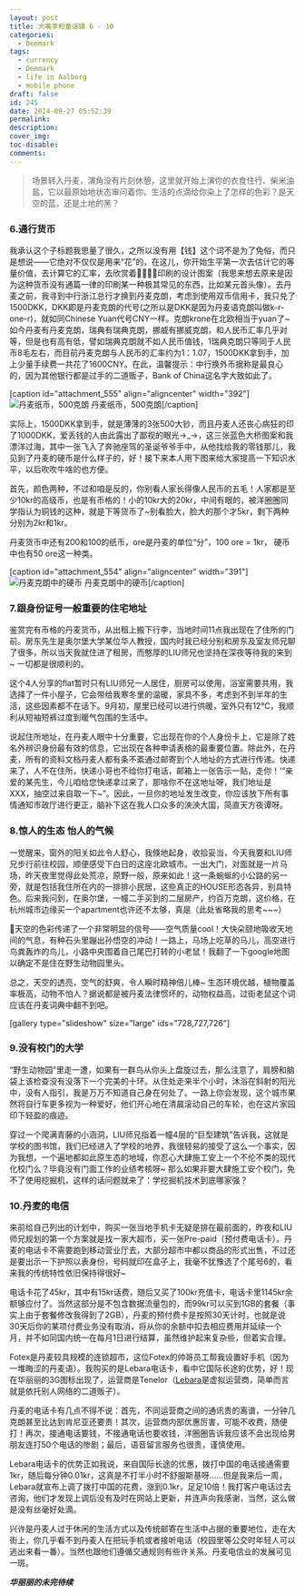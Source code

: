 ```yaml
---
layout: post
title: 大嘴李和童话镇 6 - 10
categories:
  - Denmark
tags:
  - currency
  - Denmark
  - life in Aalborg
  - mobile phone
draft: false
id: 245
date: 2014-09-27 05:52:39
permalink:
description:
cover_img:
toc-disable:
comments:
---
```


> 场景转入丹麦，演角没有片刻休憩，这里就开始上演你的衣食住行、柴米油盐，它以最原始地状态审问着你，生活的点滴给你染上了怎样的色彩？是天空的蓝，还是土地的黑？

### 6.通行货币

我承认这个子标题我思量了很久，之所以没有用【钱】这个词不是为了免俗，而只是想说——它绝对不仅仅是用来“花”的，在这儿，你开始生平第一次去估计它的等量价值，去计算它的汇率，去欣赏着印刷的设计图案（我思来想去原来是因为这种货币没有通篇一律的印刷某一种极其常见的东西，比如某元首头像）。去丹麦之前，我寻到中行浙江总行才换到丹麦克朗，考虑到使用双币信用卡，我只兑了1500DKK，DKK即是丹麦克朗的代号(之所以是DKK是因为丹麦语克朗叫做k-r-one-r)，就如同Chinese Yuan代号CNY一样。克朗krone在北欧相当于yuan了~如今丹麦有丹麦克朗，瑞典有瑞典克朗，挪威有挪威克朗，和人民币汇率几乎对等，但是也有高有低，譬如瑞典克朗就不如人民币值钱，1瑞典克朗只等同于人民币8毛左右，而目前丹麦克朗与人民币的汇率约为1：1.07，1500DKK拿到手，加上少量手续费一共花了1600CNY。在此，温馨提示：中行换外币据称是最良心的，因为其他银行都是过手的二道贩子，Bank of China这名字大致如此了。

[caption id="attachment_555" align="aligncenter" width="392"]![丹麦纸币，500克朗](http://blog.longaspire.com/wp-content/uploads/2015/12/11030518046a9a6699b289d053.jpg) 丹麦纸币，500克朗[/caption]

实际上，1500DKK拿到手，就是薄薄的3张500大钞，而且丹麦人还丧心病狂的印了1000DKK，爱丢钱的人由此露出了鄙视的眼光→_→，这三张蓝色大桥图案和我漂洋过海，其中一张飞入了奔驰座驾的圣诞爷爷手中，从他找给我的零钱那儿，我见到了丹麦的硬币是什么样子的，好！接下来本人用下图来给大家提高一下知识水平，以后吹吹牛啥的也方便。

首先，颜色两种，不过和咱是反的，你别看人家长得像人民币的五毛！人家都是至少10kr的高级币，也是有币格的！小的10kr大的20kr，中间有眼的，被洋圈圈同学指认为铜钱的这种，就是下等货币了~别看脸大，脸大的那个才5kr，剩下两种分别为2kr和1kr。

丹麦货币中还有200和100的纸币，ore是丹麦的单位“分”，100 ore = 1kr， 硬币中也有50 ore这一种类。

[caption id="attachment_554" align="aligncenter" width="391"]![丹麦克朗中的硬币](http://blog.longaspire.com/wp-content/uploads/2015/12/1401591038163p18palb20gsis3sb144db1315kg3-1024x1024.jpg) 丹麦克朗中的硬币[/caption]

### 7.跟身份证号一般重要的住宅地址

鉴赏完有币格的丹麦货币，从出租上搬下行李，当地时间11点我出现在了住所的门前。房东先生是奥尔堡大学某位华人教授，国内时我已经分别和房东及室友师兄聊了很多，所以当天我就住进了租房，而憨厚的LIU师兄也坚持在深夜等待我的来到~ 一切都是很顺利的。

这个4人分享的flat暂时只有LIU师兄一人居住，厨房可以使用，浴室需要共用，我选择了一件小屋子，它会带给我寒冬里的温暖，家具不多，考虑到不到半年的生活，这些因素都不在话下。9月初，屋里已经可以进行供暖，室外只有12°C，我顺利从短袖短裤过度到暖气包围的生活中。

说起住所地址，在丹麦人眼中十分重要，它出现在你的个人身份卡上，它是除了姓名外辨识身份最有效的信息，它出现在各种申请表格的最重要位置。除此外，在丹麦，所有的资料文档丹麦人都有条不紊通过邮寄到个人地址的方式进行传递。快递来了，人不在住所，快递小哥也不给你打电话，邮箱上一张告示一贴，走你！‘“亲爱的某先生，今儿咱给您快递拿过来了，那啥你不在这地址呀，我们地址是XXX，抽空过来自取一下~”。因此，一旦你的地址发生改变，你应该放下所有事情通知市政厅进行更正，脑补下这在我人口众多的泱泱大国，简直天方夜谭呀。

### 8.惊人的生态 怡人的气候

一觉醒来，窗外的阳关如此令人舒心，我倏地起身，收拾妥当，今天我要和LIU师兄步行前往校园，顺便感受下白日的这座北欧城市。一出大门，对面就是一片马场，昨天夜里觉得此处荒凉，原野一般，原来如此！这一条蜿蜒的小公路的另一旁，就是包括我住所在内的一排排小民居，这些真正的HOUSE形态各异，别具特色。后来我问到，在奥尔堡，一幢二手买到的二层房产，约百万克朗，这价格，在杭州城市边缘买一个apartment也许还不太够，真是（此处省略我的思考~~~）

天空的色彩传递了一个非常明显的信号——空气质量cool！大快朵颐地吸收天地间的气息，有种石头里蹦出孙悟空的冲动！一路上，马场上吃草的马儿，高空进行鸟粪轰炸的鸟儿，小路中央围着自己尾巴打转的小老鼠！我翻了一下google地图以确定不是住在野生动物园里头。

总之，天空的透亮，空气的舒爽，令人瞬时精神倍儿棒~ 生态环境优越，植物覆盖率极高，动物不怕人？据说都是被丹麦法律惯坏的，动物权益高，过街老鼠这个词应该在丹麦词典中翻不到吧。

[gallery type="slideshow" size="large" ids="728,727,726"]

### 9.没有校门的大学

“野生动物园”里走一遭，如果有一群鸟从你头上盘旋过去，那么注意了，肩膀和脑袋上该检查没有没落下一个完美的十环。从住处走来半个小时，沐浴在斜射的阳光中，没有人指引，我是万万不知道自己身在何处了。一路上你会发现，这个城市果然将自行车更多视为一种爱好，他们开心地在清晨滚动自己的车轮，也在这片家园印下轻盈的痕迹。

穿过一个爬满青藤的小涵洞，LIU师兄指着一幢4层的“巨型建筑”告诉我，这就是学校的图书馆，我们已经进入了学校的地界，我很轻易的接受了这么一个事实，因为我想，一个遍地都如此原生态的地域，你忍心大肆施工安上一个不伦不类的现代化校门么？毕竟没有门面工作的业绩考核呀~ 那么如果非要大肆施工安个校门，免不了使用挖掘机，这样的话问题就来了：学挖掘机技术到底哪家强？

### 10.丹麦的电信

来前给自己列出的计划中，购买一张当地手机卡无疑是排在最前面的，昨夜和LIU师兄规划的第一个方案就是找一家大超市，买一张Pre-paid（预付费电话卡）。丹麦的电话卡不需要跑到移动营业厅去，大部分超市中都以商品的形式出售，不过还是要出示一下护照以表身份，号码就印在盒子上，我毫不犹豫选了个尾号6的，看来我的传统特性依旧保持得很好~

电话卡花了45kr，其中有15kr话费，随后又买了100kr充值卡，电话卡里1145kr余额够应付了。当然这部分是不包含数据流量包的，而99kr可以买到1GB的套餐（事实上由于套餐修改我得到了2GB），丹麦的预付费卡是按照30天计时，也就是说30天后你的某项付费业务没有取消，将从你的余额中扣去相应费用并延续一个月，并不如同国内统一在每月1日进行结算，虽然维护起来复杂些，但着实合理。

Fotex是丹麦较具规模的连锁超市，这位Fotex的帅哥员工帮我设置好手机（因为一堆晦涩的丹麦语）。我购买的是Lebara电话卡，看中它国际长途的优势，好！现在华丽丽的3G图标出现了，运营商是Tenelor（[Lebara](http://www.lebara.dk)是虚拟运营商，简单而言就是依托别人网络的二道贩子）。

丹麦的电话卡有几点不得不说：首先，不同运营商之间的通讯贵的离谱，一分钟几克朗甚至比达到肯尼亚还要贵！其次，运营商内部优惠厉害，可能不收费，随便打！再次，接通电话要钱，不接通电话也要收钱，洋圈圈告诉我应该不会出现给男朋友连打50个电话的惨剧；最后，语音留言服务也很贵，谨慎使用。

Lebara电话卡的优势正如我说，来自国际长途的优惠，拨打中国的电话接通需要1kr，随后每分钟0.01kr，这真是不打半小时不舒服斯基呀……但是我来后一周，Lebara就宣布上调了拨打中国的花费，涨到0.1kr，足足10倍！我打客户电话过去咨询，他们才发现上调后没有及时在网站上更新，并连声向我感谢，当然，这么做是没有丝毫好处滴。

兴许是丹麦人过于休闲的生活方式以及传统邮寄在生活中占据的重要地位，走在大街上，你几乎看不到丹麦人在把玩手机或者接听电话（校园里等公交时年轻人可以逃出来看一番）。当然也跟他们遵循交通规则有些许关系。丹麦电信业的发展可见一斑。

**_华丽丽的未完待续_**